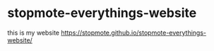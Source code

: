 # stopmote-everythings-website
this is my website 
https://stopmote.github.io/stopmote-everythings-website/
